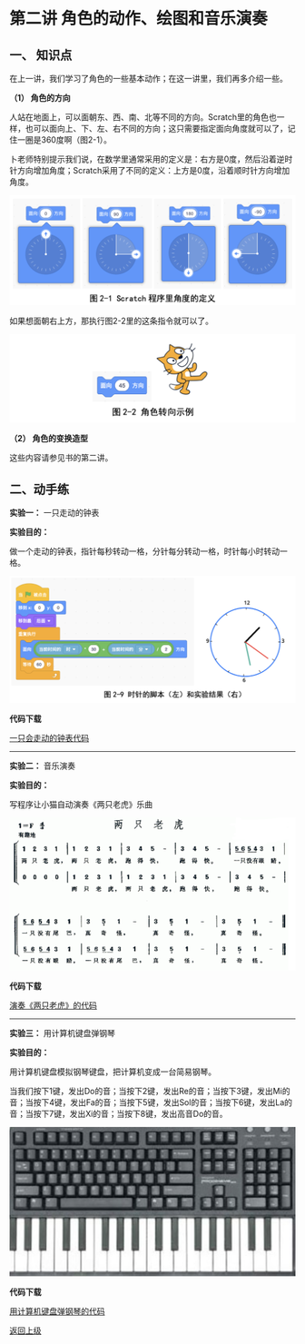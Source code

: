 
# 第二讲 角色的动作、绘图和音乐演奏

## 一、	知识点

在上一讲，我们学习了角色的一些基本动作；在这一讲里，我们再多介绍一些。

**（1）	角色的方向** 

人站在地面上，可以面朝东、西、南、北等不同的方向。Scratch里的角色也一样，也可以面向上、下、左、右不同的方向；这只需要指定面向角度就可以了，记住一圈是360度啊（图2-1）。

卜老师特别提示我们说，在数学里通常采用的定义是：右方是0度，然后沿着逆时针方向增加角度；Scratch采用了不同的定义：上方是0度，沿着顺时针方向增加角度。

![图2-1](Figures/Lec2-1.png)

如果想面朝右上方，那执行图2-2里的这条指令就可以了。


![图2-1](Figures/Lec2-2.png)


**（2）	角色的变换造型**

这些内容请参见书的第二讲。

## 二、动手练

**实验一：** 一只走动的钟表

**实验目的：** 

做一个走动的钟表，指针每秒转动一格，分针每分转动一格，时针每小时转动一格。

![图2-1](Figures/Lec2-9.png)

**代码下载** 

[一只会走动的钟表代码](Code/第2讲-会走的钟表.sb3) 

--- 

**实验二：** 音乐演奏

**实验目的：** 

写程序让小猫自动演奏《两只老虎》乐曲

![图2-1](Figures/Lec2-2Tigers.png)

**代码下载** 

[演奏《两只老虎》的代码](Code/第2讲-两只老虎.sb3) 



---
**实验三：** 用计算机键盘弹钢琴

**实验目的：** 

用计算机键盘模拟钢琴键盘，把计算机变成一台简易钢琴。

当我们按下1键，发出Do的音；当按下2键，发出Re的音；当按下3键，发出Mi的音；当按下4键，发出Fa的音；当按下5键，发出Sol的音；当按下6键，发出La的音；当按下7键，发出Xi的音；当按下8键，发出高音Do的音。

![图2-1](Figures/Lec2-Piano.png)

**代码下载** 

[用计算机键盘弹钢琴的代码](Code/第2讲-钢琴.sb3) 



[返回上级](index.md)




